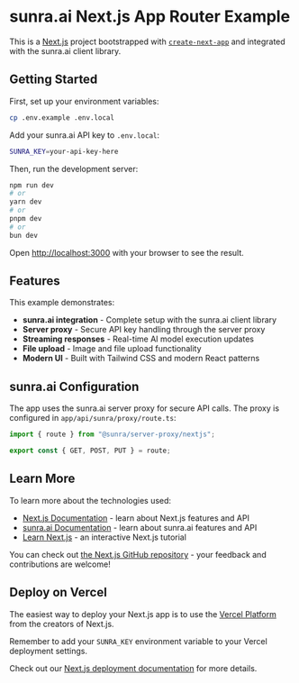# sunra.ai Next.js App Router Example

This is a [Next.js](https://nextjs.org) project bootstrapped with [`create-next-app`](https://nextjs.org/docs/app/api-reference/cli/create-next-app) and integrated with the sunra.ai client library.

## Getting Started

First, set up your environment variables:

```bash
cp .env.example .env.local
```

Add your sunra.ai API key to `.env.local`:

```bash
SUNRA_KEY=your-api-key-here
```

Then, run the development server:

```bash
npm run dev
# or
yarn dev
# or
pnpm dev
# or
bun dev
```

Open [http://localhost:3000](http://localhost:3000) with your browser to see the result.

## Features

This example demonstrates:

- **sunra.ai integration** - Complete setup with the sunra.ai client library
- **Server proxy** - Secure API key handling through the server proxy
- **Streaming responses** - Real-time AI model execution updates
- **File upload** - Image and file upload functionality
- **Modern UI** - Built with Tailwind CSS and modern React patterns

## sunra.ai Configuration

The app uses the sunra.ai server proxy for secure API calls. The proxy is configured in `app/api/sunra/proxy/route.ts`:

```typescript
import { route } from "@sunra/server-proxy/nextjs";

export const { GET, POST, PUT } = route;
```

## Learn More

To learn more about the technologies used:

- [Next.js Documentation](https://nextjs.org/docs) - learn about Next.js features and API
- [sunra.ai Documentation](https://docs.sunra.ai) - learn about sunra.ai features and API
- [Learn Next.js](https://nextjs.org/learn) - an interactive Next.js tutorial

You can check out [the Next.js GitHub repository](https://github.com/vercel/next.js) - your feedback and contributions are welcome!

## Deploy on Vercel

The easiest way to deploy your Next.js app is to use the [Vercel Platform](https://vercel.com/new?utm_medium=default-template&filter=next.js&utm_source=create-next-app&utm_campaign=create-next-app-readme) from the creators of Next.js.

Remember to add your `SUNRA_KEY` environment variable to your Vercel deployment settings.

Check out our [Next.js deployment documentation](https://nextjs.org/docs/app/building-your-application/deploying) for more details.
